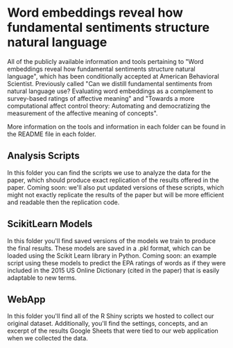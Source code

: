 # Word embeddings reveal how fundamental sentiments structure natural language
All of the publicly available information and tools pertaining to "Word embeddings reveal how fundamental sentiments structure natural language", which has been conditionally accepted at American Behavioral Scientist. Previously called "Can we distill fundamental sentiments from natural language use? Evaluating word embeddings as a complement to survey-based ratings of affective meaning" and "Towards a more computational affect control theory:  Automating and democratizing the measurement of the affective meaning of concepts". 

More information on the tools and information in each folder can be found in the README file in each folder.

## Analysis Scripts
In this folder you can find the scripts we use to analyze the data for the paper, which should produce exact replication of the results offered in the paper. Coming soon: we'll also put updated versions of these scripts, which might not exactly replicate the results of the paper but will be more efficient and readable then the replication code.

## ScikitLearn Models
In this folder you'll find saved versions of the models we train to produce the final results. These models are saved in a .pkl format, which can be loaded using the Scikit Learn library in Python. Coming soon: an example script using these models to predict the EPA ratings of words as if they were included in the 2015 US Online Dictionary (cited in the paper) that is easily adaptable to new terms.

## WebApp
In this folder you'll find all of the R Shiny scripts we hosted to collect our original dataset. Additionally, you'll find the settings, concepts, and an excerpt of the results Google Sheets that were tied to our web application when we collected the data.
